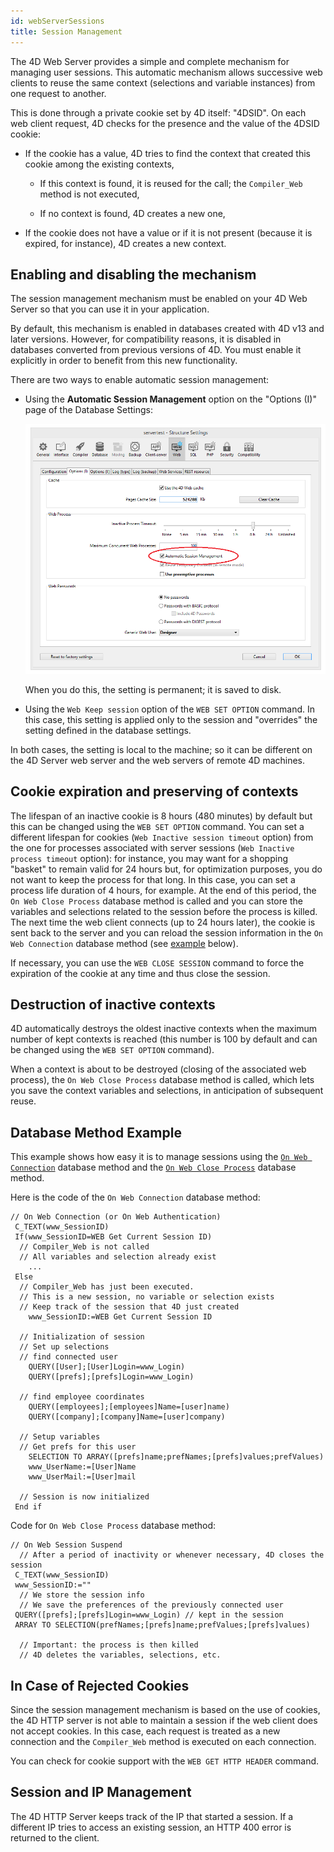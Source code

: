 ```yaml
---
id: webServerSessions
title: Session Management
---
```


The 4D Web Server provides a simple and complete mechanism for managing user sessions. This automatic mechanism allows successive web clients to reuse the same context (selections and variable instances) from one request to another.

This is done through a private cookie set by 4D itself: "4DSID". On each web client request, 4D checks for the presence and the value of the 4DSID cookie:

*	If the cookie has a value, 4D tries to find the context that created this cookie among the existing contexts,
	
	*	If this context is found, it is reused for the call; the `Compiler_Web` method is not executed,
			
	*	If no context is found, 4D creates a new one,
*	If the cookie does not have a value or if it is not present (because it is expired, for instance), 4D creates a new context.

## Enabling and disabling the mechanism  

The session management mechanism must be enabled on your 4D Web Server so that you can use it in your application.

By default, this mechanism is enabled in databases created with 4D v13 and later versions. However, for compatibility reasons, it is disabled in databases converted from previous versions of 4D. You must enable it explicitly in order to benefit from this new functionality. 

There are two ways to enable automatic session management:

*	Using the **Automatic Session Management** option on the "Options (I)" page of the Database Settings:<p>![](assets/en/WebServer/session1.png)<p>When you do this, the setting is permanent; it is saved to disk.

*	Using the `Web Keep session` option of the `WEB SET OPTION` command. In this case, this setting is applied only to the session and "overrides" the setting defined in the database settings.

In both cases, the setting is local to the machine; so it can be different on the 4D Server web server and the web servers of remote 4D machines.

## Cookie expiration and preserving of contexts  

The lifespan of an inactive cookie is 8 hours (480 minutes) by default but this can be changed using the `WEB SET OPTION` command. You can set a different lifespan for cookies (`Web Inactive session timeout` option) from the one for processes associated with server sessions (`Web Inactive process timeout` option): for instance, you may want for a shopping "basket" to remain valid for 24 hours but, for optimization purposes, you do not want to keep the process for that long. In this case, you can set a process life duration of 4 hours, for example. At the end of this period, the `On Web Close Process` database method is called and you can store the variables and selections related to the session before the process is killed. The next time the web client connects (up to 24 hours later), the cookie is sent back to the server and you can reload the session information in the `On Web Connection` database method (see [example](#database-method-example) below).

If necessary, you can use the `WEB CLOSE SESSION` command to force the expiration of the cookie at any time and thus close the session.

## Destruction of inactive contexts  

4D automatically destroys the oldest inactive contexts when the maximum number of kept contexts is reached (this number is 100 by default and can be changed using the `WEB SET OPTION` command).

When a context is about to be destroyed (closing of the associated web process), the `On Web Close Process` database method is called, which lets you save the context variables and selections, in anticipation of subsequent reuse. 

## Database Method Example 
 
This example shows how easy it is to manage sessions using the [`On Web Connection`](webServerConnectMethods.md#on-web-connection) database method and the [`On Web Close Process`](webServerConnectMethods.md#on-web-close-process) database method. 

Here is the code of the `On Web Connection` database method:

```code4d
// On Web Connection (or On Web Authentication)
 C_TEXT(www_SessionID)
 If(www_SessionID=WEB Get Current Session ID)
  // Compiler_Web is not called
  // All variables and selection already exist
    ...
 Else
  // Compiler_Web has just been executed.
  // This is a new session, no variable or selection exists
  // Keep track of the session that 4D just created
    www_SessionID:=WEB Get Current Session ID
 
  // Initialization of session
  // Set up selections
  // find connected user
    QUERY([User];[User]Login=www_Login)
    QUERY([prefs];[prefs]Login=www_Login)
 
  // find employee coordinates
    QUERY([employees];[employees]Name=[user]name)
    QUERY([company];[company]Name=[user]company)
 
  // Setup variables
  // Get prefs for this user
    SELECTION TO ARRAY([prefs]name;prefNames;[prefs]values;prefValues)
    www_UserName:=[User]Name
    www_UserMail:=[User]mail
 
  // Session is now initialized
 End if
```

Code for `On Web Close Process` database method:


```code4d
// On Web Session Suspend
  // After a period of inactivity or whenever necessary, 4D closes the session
 C_TEXT(www_SessionID)
 www_SessionID:=""
  // We store the session info
  // We save the preferences of the previously connected user
 QUERY([prefs];[prefs]Login=www_Login) // kept in the session
 ARRAY TO SELECTION(prefNames;[prefs]name;prefValues;[prefs]values)
 
  // Important: the process is then killed
  // 4D deletes the variables, selections, etc.
```


## In Case of Rejected Cookies  

Since the session management mechanism is based on the use of cookies, the 4D HTTP server is not able to maintain a session if the web client does not accept cookies. In this case, each request is treated as a new connection and the `Compiler_Web` method is executed on each connection. 

You can check for cookie support with the `WEB GET HTTP HEADER` command.

## Session and IP Management  

The 4D HTTP Server keeps track of the IP that started a session. If a different IP tries to access an existing session, an HTTP 400 error is returned to the client.